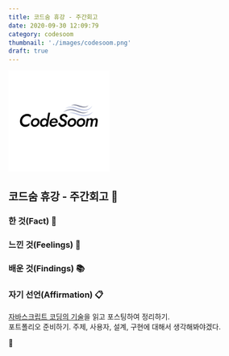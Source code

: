 ```yaml
---
title: 코드숨 휴강 - 주간회고
date: 2020-09-30 12:09:79
category: codesoom
thumbnail: './images/codesoom.png'
draft: true
---
```


![](./images/codesoom.png)

## 코드숨 휴강 - 주간회고 🚀

### 한 것(Fact) 🔧

### 느낀 것(Feelings) 🙏

### 배운 것(Findings) 📚

### 자기 선언(Affirmation) 📋

[자바스크립트 코딩의 기술](http://www.yes24.com/Product/Goods/85019231)을 읽고 포스팅하여 정리하기.  
포트폴리오 준비하기. 주제, 사용자, 설계, 구현에 대해서 생각해봐야겠다.

👋
